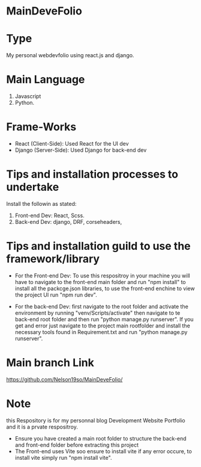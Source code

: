 # MainDeveFolio

# Type
My personal webdevfolio using react.js and django. 

# Main Language
1. Javascript
2. Python.

# Frame-Works
- React (Client-Side): Used React for the UI dev
- Django (Server-Side): Used Django for back-end dev

# Tips and installation processes to undertake
Install the followin as stated: 
1. Front-end Dev: React, Scss. 
2. Back-end Dev: django, DRF, corseheaders,

# Tips and installation guild to use the framework/library
- For the Front-end Dev: To use this respositroy in your machine you will have to navigate to the front-end main folder and run "npm install" to install all the packcge.json libraries, to use the front-end enchine to view the project UI run "npm run dev".
  
- For the back-end Dev: first navigate to the root folder and activate the environment by running "venv/Scripts/activate" then navigate to te back-end root folder and then run "python manage.py runserver". If you get and error just navigate to the project main rootfolder and install the necessary tools found in Requirement.txt and run "python manage.py runserver".

# Main branch Link
https://github.com/Nelson19so/MainDeveFolio/

# Note
this Respository is for my personnal blog Development Website Portfolio and it is a prvate respositroy. 
- Ensure you have created a main root folder to structure the back-end and front-end folder before extracting this project
- The Front-end uses Vite soo ensure to install vite if any error occure, to install vite simply run "npm install vite".


